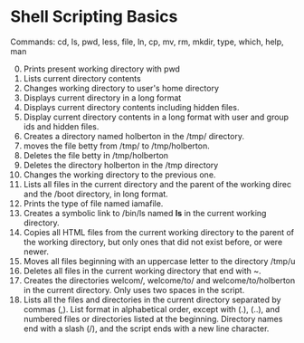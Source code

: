 # Shell Scripting Basics #
Commands: cd, ls, pwd, less, file, ln, cp, mv, rm, mkdir, type, which, help, man

0. Prints present working directory with pwd
1. Lists current directory contents
2. Changes working directory to user's home directory
3. Displays current directory in a long format
4. Displays current directory contents including hidden files.
5. Display current directory contents in a long format with user and group ids and hidden files.
6. Creates a directory named holberton in the /tmp/ directory.
7. moves the file betty from /tmp/ to /tmp/holberton.
8. Deletes the file betty in /tmp/holberton
9. Deletes the directory holberton in the /tmp directory
10. Changes the working directory to the previous one.
11. Lists all files in the current directory and the parent of the working direc and the /boot directory, in long format.
12. Prints the type of file named iamafile.
13. Creates a symbolic link to /bin/ls named __ls__ in the current working directory.
14. Copies all HTML files from the current working directory to the parent of the working directory, but only ones that did not exist before, or were newer.
15. Moves all files beginning with an uppercase letter to the directory /tmp/u
16. Deletes all files in the current working directory that end with ~.
17. Creates the directories welcom/, welcome/to/ and welcome/to/holberton in the current directory. Only uses two spaces in the script.
18. Lists all the files and directories in the current directory separated by commas (,). List format in alphabetical order, except with (.), (..), and numbered files or directories listed at the beginning. Directory names end with a slash (/), and the script ends with a new line character.
